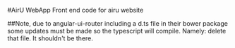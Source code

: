 #AirU WebApp Front end code for airu website

##Note, due to angular-ui-router including a d.ts file in their bower package some updates must be made so the typescript will compile. Namely: delete that file. It shouldn't be there.